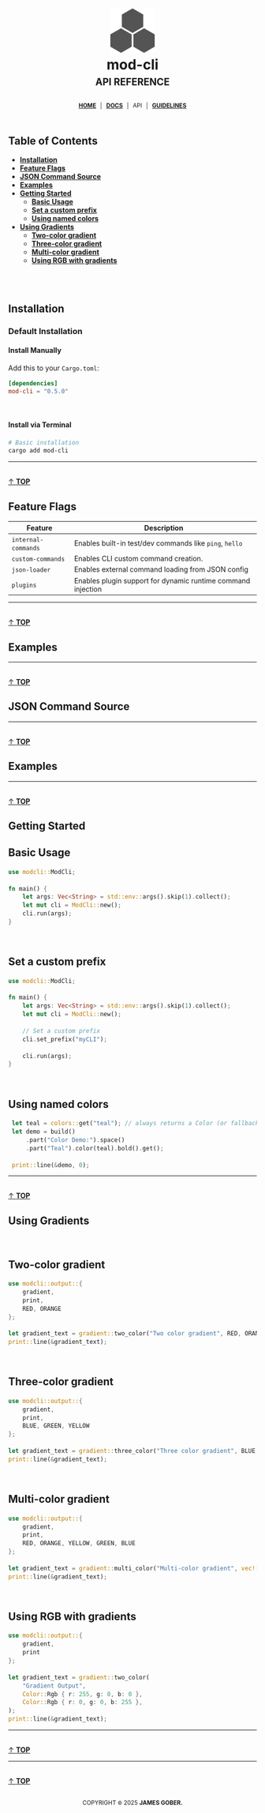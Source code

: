 <h1 align="center">
    <img width="90px" height="auto" src="https://raw.githubusercontent.com/jamesgober/jamesgober/main/media/icons/hexagon-3.svg" alt="Triple Hexagon">
    <br><b>mod-cli</b><br>
    <sub><sup>API REFERENCE</sup></sub>
</h1>
<div align="center">
    <sup>
        <a href="../README.md" title="Project Home"><b>HOME</b></a>
        <span>&nbsp;│&nbsp;</span>
        <a href="./README.md" title="Documentation"><b>DOCS</b></a>
        <span>&nbsp;│&nbsp;</span>
        <span>API</span>
        <span>&nbsp;│&nbsp;</span>
        <a href="./GUIDELINES.md" title="Developer Guidelines"><b>GUIDELINES</b></a>
    </sup>
</div>
<br>


## Table of Contents
- **[Installation](#installation)**
- **[Feature Flags](#feature-flags)**
- **[JSON Command Source](#json-command)**
- **[Examples](#examples)**
- **[Getting Started](#getting-started)**
  - **[Basic Usage](#basic-usage)**
  - **[Set a custom prefix](#set-custom-prefix)**
  - **[Using named colors](#using-named-colors)**
- **[Using Gradients](#using-gradients)**
  - **[Two-color gradient](#two-color-gradient)**
  - **[Three-color gradient](#three-color-gradient)**
  - **[Multi-color gradient](#multi-color-gradient)**
  - **[Using RGB with gradients](#using-rgb-with-gradients)**




<br><br>
<h2 id="installation">Installation</h2>

### Default Installation

#### Install Manually

Add this to your `Cargo.toml`:
```toml
[dependencies]
mod-cli = "0.5.0"
```

<br>

#### Install via Terminal
```bash
# Basic installation
cargo add mod-cli
```


<hr>
<br>
<a href="#top">&uarr; <b>TOP</b></a>
<br>

<h2 id="feature-flags">Feature Flags</h2>

| Feature               | Description                                           |
|------------------------|-------------------------------------------------------|
| `internal-commands`    | Enables built-in test/dev commands like `ping`, `hello` |
| `custom-commands`      | Enables CLI custom command creation.                  |
| `json-loader`          | Enables external command loading from JSON config     |
| `plugins`              | Enables plugin support for dynamic runtime command injection |



<hr>
<br>
<a href="#top">&uarr; <b>TOP</b></a>
<br>

<h2 id="examples">Examples</h2>



<hr>
<br>
<a href="#top">&uarr; <b>TOP</b></a>
<br>

<h2 id="json-command">JSON Command Source</h2>






<hr>
<br>
<a href="#top">&uarr; <b>TOP</b></a>
<br>

<h2 id="examples">Examples</h2>






<hr>
<br>
<a href="#top">&uarr; <b>TOP</b></a>
<br>

<h2 id="getting-started">Getting Started</h2>


<h2 id="basic-usage">Basic Usage</h2>

```rust
use modcli::ModCli;

fn main() {
    let args: Vec<String> = std::env::args().skip(1).collect();
    let mut cli = ModCli::new();
    cli.run(args);
}
```

<br>

<h2 id="set-custom-prefix">Set a custom prefix</h2>

```rust
use modcli::ModCli;

fn main() {
    let args: Vec<String> = std::env::args().skip(1).collect();
    let mut cli = ModCli::new();

    // Set a custom prefix
    cli.set_prefix("myCLI");

    cli.run(args);
}
```

<br>

<h2 id="using-named-colors">Using named colors</h2>

```rust
 let teal = colors::get("teal"); // always returns a Color (or fallback)
 let demo = build()
     .part("Color Demo:").space()
     .part("Teal").color(teal).bold().get();

 print::line(&demo, 0);

```


<hr>
<br>
<a href="#top">&uarr; <b>TOP</b></a>
<br>

<h2 id="using-gradients">Using Gradients</h2>

<br>
<h2 id="two-color-gradient">Two-color gradient</h2>

```rust
use modcli::output::{
    gradient,
    print,
    RED, ORANGE
};

let gradient_text = gradient::two_color("Two color gradient", RED, ORANGE);
print::line(&gradient_text);

```

<br>
<h2 id="three-color-gradient">Three-color gradient</h2>

```rust
use modcli::output::{
    gradient,
    print,
    BLUE, GREEN, YELLOW
};

let gradient_text = gradient::three_color("Three color gradient", BLUE, GREEN, YELLOW);
print::line(&gradient_text);

```

<br>
<h2 id="multi-color-gradient">Multi-color gradient</h2>

```rust
use modcli::output::{
    gradient,
    print,
    RED, ORANGE, YELLOW, GREEN, BLUE
};

let gradient_text = gradient::multi_color("Multi-color gradient", vec![RED, ORANGE, YELLOW, GREEN, BLUE]);
print::line(&gradient_text);

```

<br>
<h2 id="using-rgb-with-gradients">Using RGB with gradients</h2>

```rust
use modcli::output::{
    gradient,
    print
};

let gradient_text = gradient::two_color(
    "Gradient Output", 
    Color::Rgb { r: 255, g: 0, b: 0 },
    Color::Rgb { r: 0, g: 0, b: 255 },
);
print::line(&gradient_text);

```





<hr>
<br>
<a href="#top">&uarr; <b>TOP</b></a>
<br>




















<hr>
<br>
<a href="#top">&uarr; <b>TOP</b></a>
<br>


<!-- FOOT COPYRIGHT
################################################# -->
<div align="center">
  <h2></h2>
  <sup>COPYRIGHT <small>&copy;</small> 2025 <strong>JAMES GOBER.</strong></sup>
</div>
